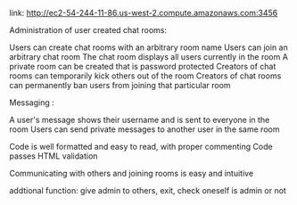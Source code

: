 link: http://ec2-54-244-11-86.us-west-2.compute.amazonaws.com:3456

Administration of user created chat rooms:

Users can create chat rooms with an arbitrary room name
Users can join an arbitrary chat room 
The chat room displays all users currently in the room 
A private room can be created that is password protected 
Creators of chat rooms can temporarily kick others out of the room 
Creators of chat rooms can permanently ban users from joining that particular room 

Messaging :

A user's message shows their username and is sent to everyone in the room 
Users can send private messages to another user in the same room 

Code is well formatted and easy to read, with proper commenting 
Code passes HTML validation 

Communicating with others and joining rooms is easy and intuitive 

addtional function: give admin to others, exit, check oneself is admin or not